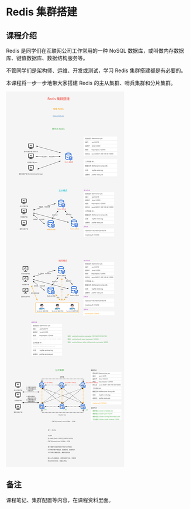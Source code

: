 # Redis 集群搭建

## 课程介绍

Redis 是同学们在互联网公司工作常用的一种 NoSQL 数据库，或叫做内存数据库、键值数据库、数据结构服务等。

不管同学们是架构师、运维、开发或测试，学习 Redis 集群搭建都是有必要的。

本课程将一步一步地带大家搭建 Redis 的主从集群、哨兵集群和分片集群。

![Redis 集群搭建](Redis%20集群搭建.png)

## 备注

课程笔记、集群配置等内容，在课程资料里面。